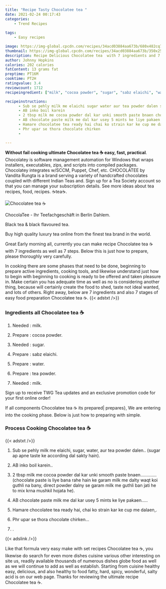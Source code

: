 ```yaml
---
title: "Recipe Tasty Chocolatee tea "
date: 2021-02-24 00:17:43
categories:
    - Trend Recipes
    
tags:
    - Easy recipes

image: https://img-global.cpcdn.com/recipes/34acd03884aa673b/680x482cq70/chocolatee-tea-☕-recipe-main-photo.jpg
thumbnail: https://img-global.cpcdn.com/recipes/34acd03884aa673b/350x250cq70/chocolatee-tea-☕-recipe-main-photo.jpg
description: Recipe Delicious Chocolatee tea  with 7 ingredients and 7 stages of easy cooking.
author: Johnny Hopkins
calories: 202 calories
fatContent: 13 grams fat
preptime: PT16M
cooktime: PT2H
ratingvalue: 3.4
reviewcount: 1712
recipeingredient: ["milk", "cocoa powder", "sugar", "sabz elaichi", "water", "tea powder", "milk"]

recipeinstructions: 
      - Sub se pehly milk me elaichi sugar water aur tea powder dalen sugar ap apne taste ke according dal sakty hain 
      - AB inko boil karein 
      - 2 tbsp milk me cocoa powder dal kar unki smooth paste bnaen chocolate paste is liye bana rahe hain ke garam milk me dalty waqt koi guthli na bany direct powder dalny se garam milk me guthli ban jati he to mix krna mushkil hojata he 
      - AB chocolate paste milk me dal kar usey 5 mints ke liye pakaen 
      - Hamare chocolatee tea ready hai chai ko strain kar ke cup me dalaen 
      - Phr upar se thora chocolate chirken 
      - 

---
```




**Without fail cooking ultimate Chocolatee tea ☕ easy, fast, practical**. Chocolatey is software management automation for Windows that wraps installers, executables, zips, and scripts into compiled packages. Chocolatey integrates w/SCCM, Puppet, Chef, etc. CHOCOLATEE by Vandita Rungta is a brand serving a variety of handcrafted chocolates coupled with different Indian Teas and. Sign up for a Tea Society account so that you can manage your subscription details. See more ideas about tea recipes, food, recipes. ☕️tea☕️.


![Chocolatee tea ☕](https://img-global.cpcdn.com/recipes/34acd03884aa673b/680x482cq70/chocolatee-tea-☕-recipe-main-photo.jpg "Chocolatee tea ☕")



ChocolaTee - Ihr Teefachgeschäft in Berlin Dahlem.

Black tea &amp; black flavoured tea.

Buy high quality luxury tea online from the finest tea brand in the world.


Great Early morning all, currently you can make recipe Chocolatee tea ☕ with 7 ingredients as well as 7 steps. Below this is just how to prepare, please thoroughly very carefully.

In cooking there are some phases that need to be done, beginning to prepare active ingredients, cooking tools, and likewise understand just how to begin with beginning to cooking is ready to be offered and taken pleasure in. Make certain you has adequate time as well as no is considering another thing, because will certainly create the food to shed, taste not ideal wanted, and lots of others. Right away, below are 7 ingredients and also 7 stages of easy food preparation Chocolatee tea ☕.
{{< adstxt />}}

### Ingredients all Chocolatee tea ☕


1. Needed  : milk.

1. Prepare  : cocoa powder.

1. Needed  : sugar.

1. Prepare  : sabz elaichi.

1. Prepare  : water.

1. Prepare  : tea powder.

1. Needed  : milk.


Sign up to receive TWG Tea updates and an exclusive promotion code for your first online order!


If all components Chocolatee tea ☕ its prepared| prepares}, We are entering into the cooking phase. Below is just how to preparing with simple.

### Process Cooking Chocolatee tea ☕

{{< adstxt />}}


1. Sub se pehly milk me elaichi, sugar, water, aur tea powder dalen.. (sugar ap apne taste ke according dal sakty hain).



1. AB inko boil karein..



1. 2 tbsp milk me cocoa powder dal kar unki smooth paste bnaen............. (chocolate paste is liye bana rahe hain ke garam milk me dalty waqt koi guthli na bany, direct powder dalny se garam milk me guthli ban jati he to mix krna mushkil hojata he).



1. AB chocolate paste milk me dal kar usey 5 mints ke liye pakaen.....



1. Hamare chocolatee tea ready hai, chai ko strain kar ke cup me dalaen,.



1. Phr upar se thora chocolate chirken...



1. .





{{< adslink />}}

Like that formula very easy make with set recipes Chocolatee tea ☕, you likewise do search for even more dishes cuisine various other interesting on site us, readily available thousands of numerous dishes globe food as well as we will continue to add as well as establish. Starting from cuisine healthy easy, delicious, and also healthy to food fatty, hard, spicy, wonderful, salty acid is on our web page. Thanks for reviewing the ultimate recipe Chocolatee tea ☕.
